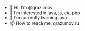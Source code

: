 - 👋 Hi, I’m @qrazumov
- 👀 I’m interested in java, js, c#, php
- 🌱 I’m currently learning java
- 📫 How to reach me: qrazumov.ru

<!---
razumovsu/razumovsu is a ✨ special ✨ repository because its `README.md` (this file) appears on your GitHub profile.
You can click the Preview link to take a look at your changes.
--->
